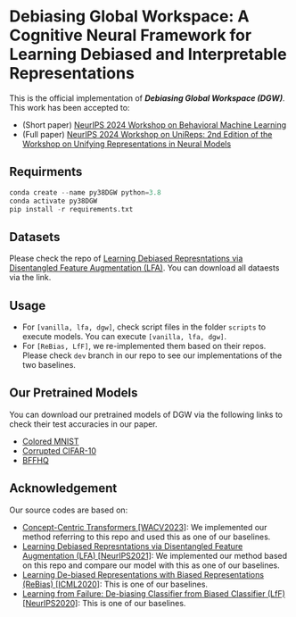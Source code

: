 # Debiasing Global Workspace: A Cognitive Neural Framework for Learning Debiased and Interpretable Representations

This is the official implementation of ***Debiasing Global Workspace (DGW)***.
This work has been accepted to:
- (Short paper) [NeurIPS 2024 Workshop on Behavioral Machine Learning](https://openreview.net/forum?id=SoqFoRAofo)
- (Full paper) [NeurIPS 2024 Workshop on UniReps: 2nd Edition of the Workshop on Unifying Representations in Neural Models](https://openreview.net/forum?id=obiwUsWlki#discussion)


## Requirments

```python
conda create --name py38DGW python=3.8
conda activate py38DGW
pip install -r requirements.txt
```

## Datasets

Please check the repo
of [Learning Debiased Represntations via Disentangled Feature Augmentation (LFA)](https://github.com/kakaoenterprise/Learning-Debiased-Disentangled).
You can download all dataests via the link.

## Usage

- For ```[vanilla, lfa, dgw]```, check script files in the folder ```scripts``` to execute models.
You can execute ```[vanilla, lfa, dgw]```.
- For ```[ReBias, LfF]```, we re-implemented them based on their repos. Please check ```dev``` branch in our repo to see our implementations of the two baselines.

## Our Pretrained Models

You can download our pretrained models of DGW via the following links to check their test accuracies in our paper.

- [Colored MNIST](https://www.dropbox.com/scl/fo/facnuc58ird1tjwpf89u9/h?rlkey=tcr7v7ceuofqjhdeplutg4j7u&dl=0)
- [Corrupted CIFAR-10](https://www.dropbox.com/scl/fo/8md77wo1dpa1olrnqiwp8/h?rlkey=t4qugp13dtfty2yzbcnc3v0qa&dl=0)
- [BFFHQ](https://www.dropbox.com/scl/fo/psapn37flcy8e37gtn0hk/h?rlkey=im8gtvhqt1adux017l68h77oq&dl=0)

## Acknowledgement
Our source codes are based on:
- [Concept-Centric Transformers [WACV2023]](https://github.com/jyhong0304/concept_centric_transformers): We implemented our method referring to this repo and used this as one of our baselines.
- [Learning Debiased Represntations via Disentangled Feature Augmentation (LFA) [NeurIPS2021]](https://github.com/kakaoenterprise/Learning-Debiased-Disentangled): We implemented our method based on this repo and compare our model with this as one of our baselines. 
- [Learning De-biased Representations with Biased Representations (ReBias) [ICML2020]](https://github.com/clovaai/rebias): This is one of our baselines.
- [Learning from Failure: De-biasing Classifier from Biased Classifier (LfF) [NeurIPS2020]](https://github.com/alinlab/LfF): This is one of our baselines.
